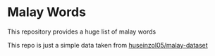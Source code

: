 # Malay Words

This repository provides a huge list of malay words

This repo is just a simple data taken from [huseinzol05/malay-dataset](https://github.com/huseinzol05/malay-dataset/)